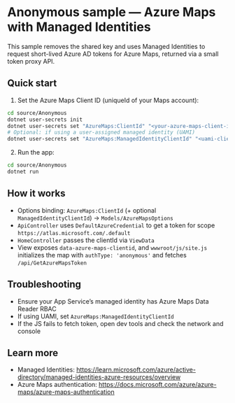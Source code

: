 # Anonymous sample — Azure Maps with Managed Identities

This sample removes the shared key and uses Managed Identities to request short-lived Azure AD tokens for Azure Maps, returned via a small token proxy API.

## Quick start

1) Set the Azure Maps Client ID (uniqueId of your Maps account):

```bash
cd source/Anonymous
dotnet user-secrets init
dotnet user-secrets set "AzureMaps:ClientId" "<your-azure-maps-client-id>"
# Optional: if using a user-assigned managed identity (UAMI)
dotnet user-secrets set "AzureMaps:ManagedIdentityClientId" "<uami-client-id>"
```

2) Run the app:

```bash
cd source/Anonymous
dotnet run
```

## How it works
- Options binding: `AzureMaps:ClientId` (+ optional `ManagedIdentityClientId`) → `Models/AzureMapsOptions`
- `ApiController` uses `DefaultAzureCredential` to get a token for scope `https://atlas.microsoft.com/.default`
- `HomeController` passes the clientId via `ViewData`
- View exposes `data-azure-maps-clientid`, and `wwwroot/js/site.js` initializes the map with `authType: 'anonymous'` and fetches `/api/GetAzureMapsToken`

## Troubleshooting
- Ensure your App Service’s managed identity has Azure Maps Data Reader RBAC
- If using UAMI, set `AzureMaps:ManagedIdentityClientId`
- If the JS fails to fetch token, open dev tools and check the network and console

## Learn more
- Managed Identities: https://learn.microsoft.com/azure/active-directory/managed-identities-azure-resources/overview
- Azure Maps authentication: https://docs.microsoft.com/azure/azure-maps/azure-maps-authentication
